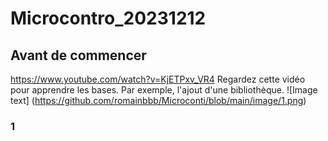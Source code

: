 # Microcontro_20231212
## Avant de commencer 
https://www.youtube.com/watch?v=KjETPxv_VR4
Regardez cette vidéo pour apprendre les bases. Par exemple, l'ajout d'une bibliothèque.
![Image text]
(https://github.com/romainbbb/Microconti/blob/main/image/1.png)
### 1
